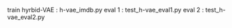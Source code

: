 train hyrbid-VAE : h-vae_imdb.py
eval 1           : test_h-vae_eval1.py
eval 2           : test_h-vae_eval2.py
